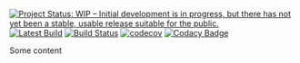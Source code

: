[![Project Status: WIP – Initial development is in progress, but there has not yet been a stable, usable release suitable for the public.](https://www.repostatus.org/badges/latest/wip.svg)](https://www.repostatus.org/#wip)
[![Latest Build](https://img.shields.io/github/package-json/v/webmatrixware/logboss.svg?color=blue)](https://img.shields.io/github/package-json/v/webmatrixware/logboss.svg?color=blue)
[![Build Status](https://travis-ci.org/WebMatrixware/logboss.svg?branch=master)](https://travis-ci.org/WebMatrixware/logboss)
[![codecov](https://codecov.io/gh/WebMatrixware/logboss/branch/master/graph/badge.svg)](https://codecov.io/gh/WebMatrixware/logboss)
[![Codacy Badge](https://api.codacy.com/project/badge/Grade/ebb5bd3cc1ee44ef859baa35406b6e04)](https://www.codacy.com/app/WebMatrixware/logboss?utm_source=github.com&amp;utm_medium=referral&amp;utm_content=WebMatrixware/logboss&amp;utm_campaign=Badge_Grade)

Some content
